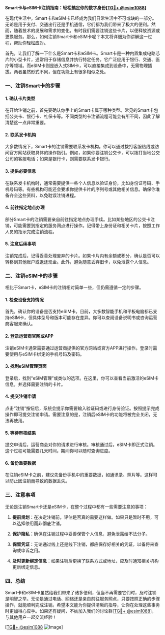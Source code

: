 **Smart卡与eSIM卡注销指南：轻松搞定你的数字身份[[TG💪+ @esim1088](https://t.me/s/esim1088)]**

在现代生活中，Smart卡和eSIM卡已经成为我们日常生活中不可或缺的一部分。无论是用于支付、交通出行还是手机通信，它们都为我们带来了极大的便利。然而，随着技术的发展和需求的变化，有时我们需要注销这些卡片，以便释放资源或更换服务。那么，如何注销Smart卡和eSIM卡呢？本文将详细为你讲解这一过程，帮助你轻松应对。

首先，让我们了解一下什么是Smart卡和eSIM卡。Smart卡是一种内置集成电路芯片的小型卡片，通常用于存储信息并执行特定任务。它广泛应用于银行、交通、医疗等领域。而eSIM卡则是嵌入式SIM卡，可以直接集成到设备中，无需物理插拔。两者虽然形式不同，但在功能上有很多相似之处。

### **一、注销Smart卡的步骤**

#### **1. 确认卡片类型**
在开始注销之前，首先要确认你手上的Smart卡属于哪种类型。常见的Smart卡包括公交卡、银行卡、社保卡等。不同类型的卡注销流程可能会有所不同，因此了解清楚这一点非常重要。

#### **2. 联系发卡机构**
大多数情况下，Smart卡的注销需要联系发卡机构。你可以通过拨打客服热线或访问官方网站获取具体的操作指引。例如，如果你要注销公交卡，可以拨打当地公交公司的客服电话；如果是银行卡，则需要联系发卡银行。

#### **3. 提供必要信息**
在联系发卡机构时，通常需要提供一些个人信息以验证身份，比如身份证号码、手机号码等。有些机构可能还会要求你提供卡片的序列号或其他相关信息。确保你准备齐全这些资料，以免耽误注销进程。

#### **4. 前往指定地点办理**
部分Smart卡的注销需要亲自前往指定地点办理手续。比如某些地区的公交卡注销，可能需要到指定的服务网点进行操作。记得带上身份证和相关卡片，按照工作人员的指示完成注销流程。

#### **5. 注意后续事项**
注销完成后，记得妥善处理废弃的卡片。如果卡片内有余额或积分，确认是否可以转移到其他账户或退还现金。此外，避免随意丢弃旧卡，以免泄露个人信息。

### **二、注销eSIM卡的步骤**

相比于Smart卡，eSIM卡的注销相对简单一些，但仍需遵循一定的步骤。

#### **1. 检查设备支持情况**
首先，确认你的设备是否支持eSIM卡。目前，大多数智能手机和平板电脑都已支持eSIM卡，但具体型号和版本可能存在差异。你可以查阅设备说明书或咨询运营商客服来确认。

#### **2. 登录运营商官网或APP**
注销eSIM卡通常需要通过运营商提供的官方网站或官方APP进行操作。登录时需要使用与eSIM卡绑定的手机号码及密码。

#### **3. 找到eSIM管理页面**
登录后，找到“eSIM管理”或类似的选项。在这里，你可以查看当前激活的eSIM卡信息，并选择需要注销的卡片。

#### **4. 提交注销申请**
点击“注销”按钮后，系统会提示你需要输入验证码或进行身份验证。按照提示完成操作即可提交注销申请。需要注意的是，注销后eSIM卡的功能将被完全关闭，无法再使用。

#### **5. 等待审核结果**
提交申请后，运营商会对你的请求进行审核。审核通过后，eSIM卡即正式注销。这个过程可能需要几天时间，期间你可以随时查询进度。

#### **6. 备份重要数据**
在注销eSIM卡之前，建议先备份手机中的重要数据，如通讯录、照片等。这样可以防止因注销而导致的数据丢失。

### **三、注意事项**

无论是注销Smart卡还是eSIM卡，在整个过程中都有一些需要注意的事项：

1. **提前规划**：在决定注销前，评估是否真的需要这样做。如果只是暂时不用，可以选择停用而非彻底注销。
   
2. **保护隐私**：确保在注销过程中妥善保管个人信息，避免泄露给不法分子。

3. **保留凭证**：无论通过线上还是线下注销，都应保存好相关的凭证，以备将来查询或申诉之用。

4. **及时更新绑定信息**：如果注销后更换了联系方式或地址，应及时通知相关机构更新绑定信息。

### **四、总结**

Smart卡和eSIM卡虽然给我们带来了诸多便利，但当不再需要它们时，及时注销是明智之举。无论是通过电话、网络还是亲自前往服务网点，只要按照正确的步骤操作，就能顺利完成注销。希望本文能为你提供清晰的指导，让你在处理这些事务时更加得心应手。如果还有疑问，不妨加入我们的讨论群[[TG💪+ @esim1088](https://t.me/s/esim1088)]，与其他用户一起交流经验！

[[TG💪+ @esim1088](https://t.me/s/esim1088) ![Image](https://i.postimg.cc/4NQfJmqS/Snipaste-2025-05-13-00-14-12.png)]